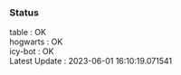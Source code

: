 ### Status


table : OK  
hogwarts : OK  
icy-bot : OK  
Latest Update : 2023-06-01 16:10:19.071541
